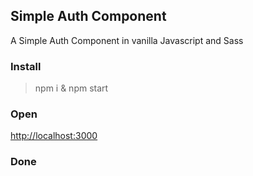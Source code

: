 
## Simple Auth Component

A Simple Auth Component in vanilla Javascript and Sass

### Install

 > npm i & npm start

### Open

<a href="http://localhost:3000" target="_blank">http://localhost:3000</a>

### Done
